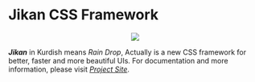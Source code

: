# Jikan CSS Framework

<p align="center">
    <img src="http://AliBahaari.ir/Images/Jikan-Logo.png">
</p>

***Jikan*** in Kurdish means *Rain Drop*, Actually is a new CSS framework for better, faster and more beautiful UIs. For documentation and more information, please visit [*Project Site*](http://JikanCSS.GitHub.io/JikanCSS).
